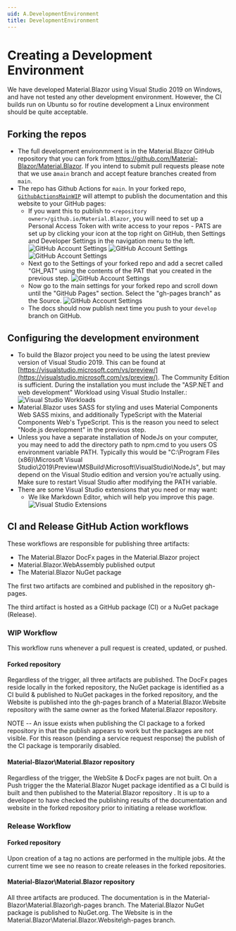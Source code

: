 ```yaml
---
uid: A.DevelopmentEnvironment
title: DevelopmentEnvironment
---
```

# Creating a Development Environment

We have developed Material.Blazor using Visual Studio 2019 on Windows, and have not tested any other development environment. However, the CI builds run on Ubuntu so for routine development a Linux environment should be quite acceptable.

## Forking the repos

- The full development environmment is in the Material.Blazor GitHub repository that you can fork from https://github.com/Material-Blazor/Material.Blazor. If you intend to submit pull requests please note that we use a`main` branch and accept feature branches created from `main`.
- The repo has Github Actions for `main`. In your forked repo, [`GithubActionsMainWIP`](https://github.com/Material-Blazor/Material.Blazor/blob/develop/.github/workflows/GithubActionsMainWIP.yml) will attempt to publish the documentation and this website to your GitHub pages:
  - If you want this to publish to `<repository owner>/github.io/Material.Blazor`, you will need to set up a Personal Access Token with write access to your repos - PATS are set up by clicking your icon at the top right on GitHub, then Settings and Developer Settings in the navigation menu to the left.
  <img src="../images/gh-account-settings-1.png" alt="GitHub Account Settings"></img>
  <img src="../images/gh-account-settings-2.png" alt="GitHub Account Settings"></img>
  <img src="../images/gh-account-settings-3.png" alt="GitHub Account Settings"></img>
  - Next go to the Settings of your forked repo and add a secret called "GH_PAT" using the contents of the PAT that you created in the previous step.
  <img src="../images/gh-account-settings-4.png" alt="GitHub Account Settings"></img>
  - Now go to the main settings for your forked repo and scroll down until the "GitHub Pages" section. Select the "gh-pages branch" as the Source.
  <img src="../images/gh-account-settings-5.png" alt="GitHub Account Settings"></img>
  - The docs should now publish next time you push to your `develop` branch on GitHub.

## Configuring the development environment

- To build the Blazor project you need to be using the latest preview version of Visual Studio 2019. This can be found at [https://visualstudio.microsoft.com/vs/preview/](https://visualstudio.microsoft.com/vs/preview/). The Community Edition is sufficient. During the installation you must include the "ASP.NET and web development" Workload using Visual Studio Installer.:
  <img src="../images/vs-config.png" alt="Visual Studio Workloads"></img>
- Material.Blazor uses SASS for styling and uses Material Components Web SASS mixins, and additionally TypeScript with the Material Components Web's TypeScript. This is the reason you need to select "Node.js development" in the previous step.
- Unless you have a separate installation of NodeJs on your computer, you may need to add the directory path to npm.cmd to you users OS environment variable PATH. Typically this would be "C:\Program Files (x86)\Microsoft Visual Studio\2019\Preview\MSBuild\Microsoft\VisualStudio\NodeJs", but may depend on the Visual Studio edition and version you're actually using. Make sure to restart Visual Studio after modifying the PATH variable.
- There are some Visual Studio extensions that you need or may want:
  - We like Markdown Editor, which will help you improve this page.
    <img src="../images/vs-extensions.png" alt="Visual Studio Extensions"></img>

## CI and Release GitHub Action workflows

These workflows are responsible for publishing three artifacts:
* The Material.Blazor DocFx pages in the Material.Blazor project
* Material.Blazor.WebAssembly published output 
* The Material.Blazor NuGet package 

The first two artifacts are combined and published in the repository gh-pages.

The third artifact is hosted as a GitHub package (CI) or a NuGet package (Release).

### WIP Workflow

This workflow runs whenever a pull request is created, updated, or pushed.

#### Forked repository

Regardless of the trigger, all three artifacts are published. The DocFx pages reside locally in the forked repository, the NuGet package is identified as a CI build & published to NuGet packages in the forked repository, and the Website is published into the gh-pages branch of a Material.Blazor.Website repository with the same owner as the forked Material.Blazor repository.

NOTE -- An issue exists when publishing the CI package to a forked repository in that the publish appears to work but the packages are not visible. For this reason (pending a service request response) the publish of the CI package is temporarily disabled.

#### Material-Blazor\Material.Blazor repository

Regardless of the trigger, the WebSite & DocFx pages are not built. On a Push trigger the the Material.Blazor Nuget package identified as a CI build is built and then published to the Material.Blazor repository . It is up to a developer to have checked the publishing results of the documentation and website in the forked repository prior to initiating a release workflow.

### Release Workflow

#### Forked repository

Upon creation of a tag no actions are performed in the multiple jobs. At the current time we see no reason to create releases in the forked repositories.

#### Material-Blazor\Material.Blazor repository

All three artifacts are produced. The documentation is in the Material-Blazor\Material.Blazor\gh-pages branch.
The Material.Blazor NuGet package is published to NuGet.org. The Website is in the Material.Blazor\Material.Blazor.Website\gh-pages branch.
